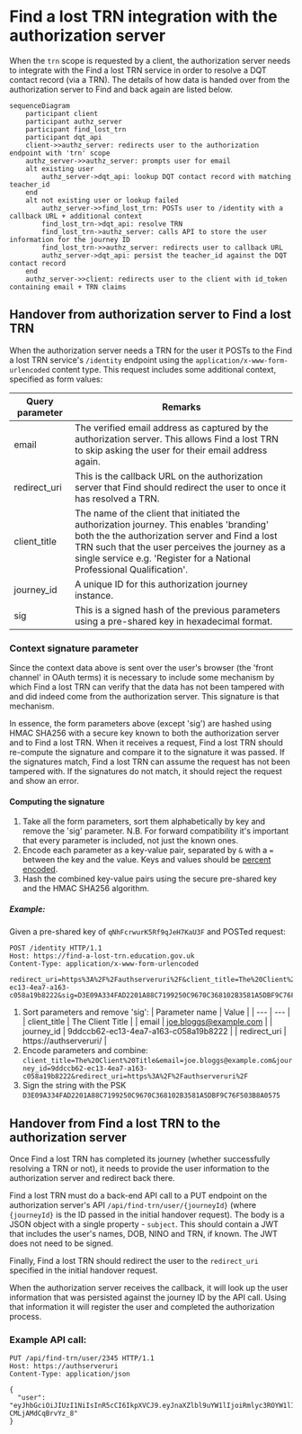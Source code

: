 # Find a lost TRN integration with the authorization server

When the `trn` scope is requested by a client, the authorization server needs to integrate with the
Find a lost TRN service in order to resolve a DQT contact record (via a TRN). The details of how data is handed over
from the authorization server to Find and back again are listed below.


```mermaid
sequenceDiagram
    participant client
    participant authz_server
    participant find_lost_trn
    participant dqt_api
    client->>authz_server: redirects user to the authorization endpoint with 'trn' scope
    authz_server->>authz_server: prompts user for email
    alt existing user
        authz_server->dqt_api: lookup DQT contact record with matching teacher_id
    end
    alt not existing user or lookup failed
        authz_server->>find_lost_trn: POSTs user to /identity with a callback URL + additional context
        find_lost_trn->dqt_api: resolve TRN
        find_lost_trn->authz_server: calls API to store the user information for the journey ID
        find_lost_trn->>authz_server: redirects user to callback URL
        authz_server->dqt_api: persist the teacher_id against the DQT contact record
    end
    authz_server->>client: redirects user to the client with id_token containing email + TRN claims
```


## Handover from authorization server to Find a lost TRN

When the authorization server needs a TRN for the user it POSTs to the Find a lost TRN service's `/identity` endpoint using the `application/x-www-form-urlencoded` content type.
This request includes some additional context, specified as form values:

| Query parameter | Remarks |
| --- | --- |
| email | The verified email address as captured by the authorization server. This allows Find a lost TRN to skip asking the user for their email address again. |
| redirect_uri | This is the callback URL on the authorization server that Find should redirect the user to once it has resolved a TRN. |
| client_title | The name of the client that initiated the authorization journey. This enables 'branding' both the the authorization server and Find a lost TRN such that the user perceives the journey as a single service e.g. 'Register for a National Professional Qualification'. |
| journey_id | A unique ID for this authorization journey instance. |
| sig | This is a signed hash of the previous parameters using a pre-shared key in hexadecimal format. |

### Context signature parameter

Since the context data above is sent over the user's browser (the 'front channel' in OAuth terms) it is necessary to include some mechanism by which Find a lost TRN can verify that the data has not been tampered with and did indeed come from the authorization server. This signature is that mechanism.

In essence, the form parameters above (except 'sig') are hashed using HMAC SHA256 with a secure key known to both the authorization server and to Find a lost TRN. When it receives a request, Find a lost TRN should re-compute the signature and compare it to the signature it was passed. If the signatures match, Find a lost TRN can assume the request has not been tampered with. If the signatures do not match, it should reject the request and show an error.

#### Computing the signature

1. Take all the form parameters, sort them alphabetically by key and remove the 'sig' parameter. N.B. For forward compatibility it's important that every parameter is included, not just the known ones.
2. Encode each parameter as a key-value pair, separated by `&` with a `=` between the key and the value. Keys and values should be [percent encoded](https://developer.mozilla.org/en-US/docs/Glossary/percent-encoding).
3. Hash the combined key-value pairs using the secure pre-shared key and the HMAC SHA256 algorithm.

##### Example:
Given a pre-shared key of `qNhFcrwurK5Rf9qJeH7KaU3F`
and POSTed request:
```
POST /identity HTTP/1.1
Host: https://find-a-lost-trn.education.gov.uk
Content-Type: application/x-www-form-urlencoded

redirect_uri=https%3A%2F%2Fauthserveruri%2F&client_title=The%20Client%20Title&email=joe.bloggs@example.com&journey_id=9ddccb62-ec13-4ea7-a163-c058a19b8222&sig=D3E09A334FAD2201A88C7199250C9670C368102B3581A5DBF9C76F503B8A0575`
```

1. Sort parameters and remove 'sig':
   | Parameter name | Value |
   | --- | --- |
   | client_title | The Client Title |
   | email | joe.bloggs@example.com |
   | journey_id | 9ddccb62-ec13-4ea7-a163-c058a19b8222 |
   | redirect_uri | https://authserveruri/ |
2. Encode parameters and combine:\
    `client_title=The%20Client%20Title&email=joe.bloggs@example.com&journey_id=9ddccb62-ec13-4ea7-a163-c058a19b8222&redirect_uri=https%3A%2F%2Fauthserveruri%2F`
3. Sign the string with the PSK\
    `D3E09A334FAD2201A88C7199250C9670C368102B3581A5DBF9C76F503B8A0575`


## Handover from Find a lost TRN to the authorization server

Once Find a lost TRN has completed its journey (whether successfully resolving a TRN or not), it needs to provide the user information to the authorization server and redirect back there.

Find a lost TRN must do a back-end API call to a PUT endpoint on the authorization server's API `/api/find-trn/user/{journeyId}` (where `{journeyId}` is the ID passed in the initial handover request).
The body is a JSON object with a single property - `subject`. This should contain a JWT that includes the user's names, DOB, NINO and TRN, if known. The JWT does not need to be signed.

Finally, Find a lost TRN should redirect the user to the `redirect_uri` specified in the initial handover request.

When the authorization server receives the callback, it will look up the user information that was persisted against the journey ID by the API call. Using that information it will register the user and completed the authorization process.

### Example API call:

```
PUT /api/find-trn/user/2345 HTTP/1.1
Host: https://authserveruri
Content-Type: application/json

{
  "user": "eyJhbGciOiJIUzI1NiIsInR5cCI6IkpXVCJ9.eyJnaXZlbl9uYW1lIjoiRmlyc3ROYW1lIiwiZmFtaWx5X25hbWUiOiJMYXN0TmFtZSIsInRybiI6IjEyMzQ1NjciLCJiaXJ0aGRhdGUiOiIxOTkwLTAxLTAxIiwibmlubyI6IlFRMTIzNDU2QyIsIm5iZiI6MTY1OTYxMzUzMywiZXhwIjoxNjU5NjE3MTMzLCJpYXQiOjE2NTk2MTM1MzN9.MZSUNq2jG1loFD0X5H76pMmNnN-CMLjAMdCqBrvYz_8"
}
```